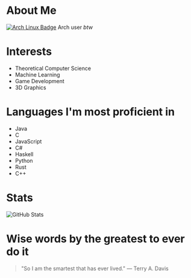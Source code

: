 

<!---
ThobiasKH/ThobiasKH is a ✨ special ✨ repository because its `README.md` (this file) appears on your GitHub profile.
You can click the Preview link to take a look at your changes.
--->

# About Me
[![Arch Linux Badge](https://img.shields.io/badge/Arch%20Linux-User-blue)](https://archlinux.org/)
Arch user *btw*

# Interests
- Theoretical Computer Science
- Machine Learning
- Game Development
- 3D Graphics

# Languages I'm most proficient in
- Java
- C
- JavaScript
- C#
- Haskell
- Python
- Rust
- C++

# Stats
![GitHub Stats](https://github-readme-stats.vercel.app/api?username=ThobiasKH&show_icons=true&theme=radical)

# Wise words by the greatest to ever do it
> "So I am the smartest that has ever lived."
> — Terry A. Davis
